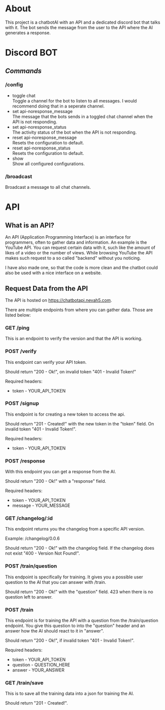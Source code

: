 # About

This project is a chatbotAI with an API and a dedicated discord bot that talks with it. The bot sends the message from the user to the API where the AI generates a response.

# Discord BOT

## **_Commands_**

### /config

- toggle chat<br>
  Toggle a channel for the bot to listen to all messages. I would recommend doing that in a seperate channel.
- set api-noresponse_message<br>
  The message that the bots sends in a toggled chat channel when the API is not responding.
- set api-noresponse_status<br>
  The activity status of the bot when the API is not responding.
- reset api-noresponse_message<br>
  Resets the configuration to default.
- reset api-noresponse_status<br>
  Resets the configuration to default.
- show<br>
  Show all configured configurations.

### /broadcast

Broadcast a message to all chat channels.

# API

## What is an API?

An API (Application Programming Interface) is an interface for programmers, often to gather data and information. An example is the YouTube API. You can request certain data with it, such like the amount of likes of a video or the number of views. While browsing YouTube the API makes such request to a so called "backend" without you noticing.

I have also made one, so that the code is more clean and the chatbot could also be used with a nice interface on a website.

## Request Data from the API

The API is hosted on https://chatbotapi.nevah5.com.

There are multiple endpoints from where you can gather data. Those are listed below:

### GET /ping

This is an endpoint to verify the version and that the API is working.

### POST /verify

This endpoint can verify your API token.

Should return "200 - Ok!", on invalid token "401 - Invalid Token!"

Required headers:

- token - YOUR_API_TOKEN

### POST /signup

This endpoint is for creating a new token to access the api.

Should return "201 - Created!" with the new token in the "token" field. On invalid token "401 - Invalid Token!".

Required headers:

- token - YOUR_API_TOKEN

### POST /response

With this endpoint you can get a response from the AI.

Should return "200 - Ok!" with a "response" field.

Required headers:

- token - YOUR_API_TOKEN
- message - YOUR_MESSAGE

### GET /changelog/:id

This endpoint returns you the changelog from a specific API version.

Example: /changelog/0.0.6

Should return "200 - Ok!" with the changelog field. If the changelog does not exist "400 - Version Not Found!".

### POST /train/question

This endpoint is specifically for training. It gives you a possible user question to the AI that you can answer with /train.

Should return "200 - Ok!" with the "question" field. 423 when there is no question left to answer.

### POST /train

This endpoint is for training the API with a question from the /train/question endpoint. You give this question to into the "question" header and an answer how the AI should react to it in "answer".

Should return "200 - Ok!", if invalid token "401 - Invalid Token!".

Required headers:

- token - YOUR_API_TOKEN
- question - QUESTION_HERE
- answer - YOUR_ANSWER

### GET /train/save

This is to save all the training data into a json for training the AI.

Should return "201 - Created!".
